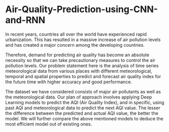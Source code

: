 # Air-Quality-Prediction-using-CNN-and-RNN

In recent years, countries all over the world have experienced rapid urbanization. This has
resulted in a massive increase of air pollution levels and has created a major concern among the
developing countries. 

Therefore, demand for predicting air quality has become an absolute
necessity so that we can take precautionary measures to control the air pollution levels.
Our problem statement here is the analysis of time series meteorological data from various places
with different meteorological, temporal and spatial properties to predict and forecast air quality
index for the future time with higher accuracy and good performance.

The dataset we have considered consists of major air pollutants as well as the meteorological
data. Our plan of approach involves applying Deep Learning models to predict the AQI (Air
Quality Index), and in specific, using past AQI and meteorological data to predict the next AQI
value. The lesser the difference between the predicted and actual AQI value, the better the
model. We will further compare the above mentioned models to deduce the most efficient model
out of existing ones.

